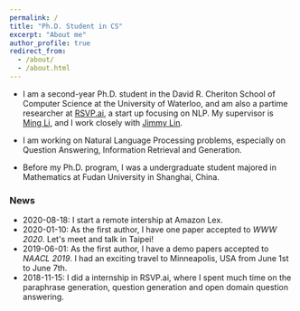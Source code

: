 ```yaml
---
permalink: /
title: "Ph.D. Student in CS"
excerpt: "About me"
author_profile: true
redirect_from: 
  - /about/
  - /about.html
---
```


- I am a second-year Ph.D. student in the David R. Cheriton School of Computer Science at the University of Waterloo, and am also a partime researcher at [RSVP.ai](https://rsvp.ai/en/#/index), a start up focusing on NLP. My supervisor is [Ming Li](https://cs.uwaterloo.ca/~mli/), and I work closely with [Jimmy Lin](https://cs.uwaterloo.ca/~jimmylin/). 

- I am working on Natural Language Processing problems, especially on Question Answering, Information Retrieval and Generation. 

- Before my Ph.D. program, I was a undergraduate student majored in Mathematics at Fudan University in Shanghai, China.

### News

- 2020-08-18: I start a remote intership at Amazon Lex.
- 2020-01-10: As the first author, I have one paper accepted to *WWW 2020*. Let's meet and talk in Taipei!
- 2019-06-01: As the first author, I have a demo papers accepted to *NAACL 2019*. I had an exciting travel to Minneapolis, USA from June 1st to June 7th.
- 2018-11-15: I did a internship in RSVP.ai, where I spent much time on the paraphrase generation, question generation and open domain question answering.
